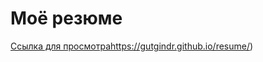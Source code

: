 # Моё резюме

[Ссылка для просмотра](https://gutgindr.github.io/resume/)https://gutgindr.github.io/resume/)
